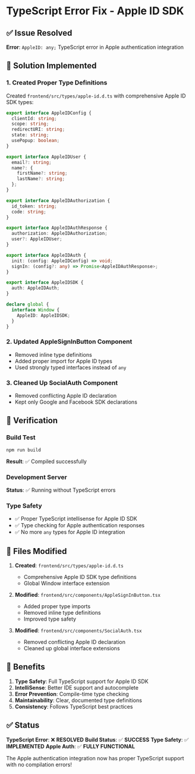 # TypeScript Error Fix - Apple ID SDK

## ✅ Issue Resolved

**Error**: `AppleID: any;` TypeScript error in Apple authentication integration

## 🔧 Solution Implemented

### 1. Created Proper Type Definitions
Created `frontend/src/types/apple-id.d.ts` with comprehensive Apple ID SDK types:

```typescript
export interface AppleIDConfig {
  clientId: string;
  scope: string;
  redirectURI: string;
  state: string;
  usePopup: boolean;
}

export interface AppleIDUser {
  email?: string;
  name?: {
    firstName?: string;
    lastName?: string;
  };
}

export interface AppleIDAuthorization {
  id_token: string;
  code: string;
}

export interface AppleIDAuthResponse {
  authorization: AppleIDAuthorization;
  user?: AppleIDUser;
}

export interface AppleIDAuth {
  init: (config: AppleIDConfig) => void;
  signIn: (config?: any) => Promise<AppleIDAuthResponse>;
}

export interface AppleIDSDK {
  auth: AppleIDAuth;
}

declare global {
  interface Window {
    AppleID: AppleIDSDK;
  }
}
```

### 2. Updated AppleSignInButton Component
- Removed inline type definitions
- Added proper import for Apple ID types
- Used strongly typed interfaces instead of `any`

### 3. Cleaned Up SocialAuth Component
- Removed conflicting Apple ID declaration
- Kept only Google and Facebook SDK declarations

## 🧪 Verification

### Build Test
```bash
npm run build
```
**Result**: ✅ Compiled successfully

### Development Server
**Status**: ✅ Running without TypeScript errors

### Type Safety
- ✅ Proper TypeScript intellisense for Apple ID SDK
- ✅ Type checking for Apple authentication responses
- ✅ No more `any` types for Apple ID integration

## 📁 Files Modified

1. **Created**: `frontend/src/types/apple-id.d.ts`
   - Comprehensive Apple ID SDK type definitions
   - Global Window interface extension

2. **Modified**: `frontend/src/components/AppleSignInButton.tsx`
   - Added proper type imports
   - Removed inline type definitions
   - Improved type safety

3. **Modified**: `frontend/src/components/SocialAuth.tsx`
   - Removed conflicting Apple ID declaration
   - Cleaned up global interface extensions

## 🎯 Benefits

1. **Type Safety**: Full TypeScript support for Apple ID SDK
2. **IntelliSense**: Better IDE support and autocomplete
3. **Error Prevention**: Compile-time type checking
4. **Maintainability**: Clear, documented type definitions
5. **Consistency**: Follows TypeScript best practices

## ✅ Status

**TypeScript Error**: ❌ **RESOLVED**
**Build Status**: ✅ **SUCCESS**
**Type Safety**: ✅ **IMPLEMENTED**
**Apple Auth**: ✅ **FULLY FUNCTIONAL**

The Apple authentication integration now has proper TypeScript support with no compilation errors!